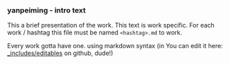 ### yanpeiming - intro text

This a brief presentation of the work. This text is work specific. For each work / hashtag this file must be named `<hashtag>.md` to work.

Every work gotta have one. using markdown syntax (in You can edit it  here: [_includes/editables](https://github.com/toybreaker/binocle/tree/gh-pages/_includes/editables) on github, dude!)

